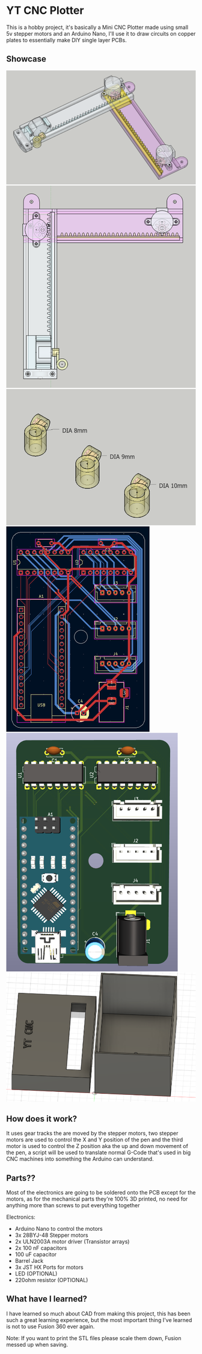 # YT CNC Plotter
This is a hobby project, it's basically a Mini CNC Plotter made using small 5v stepper motors and an Arduino Nano, I'll use it to draw circuits on copper plates to essentially make DIY single layer PCBs.

## Showcase
![img1](imgs/image.png)
![img2](imgs/image-1.png)
![img3](imgs/image-2.png)
![img4](imgs/PCB-2D2.png)
![img5](imgs/PCB-3D3.png)
![img6](imgs/newcase.png)

## How does it work?
It uses gear tracks the are moved by the stepper motors, two stepper motors are used to control the X and Y position of the pen and the third motor is used to control the Z position aka the up and down movement of the pen, a script will be used to translate normal G-Code that's used in big CNC machines into something the Arduino can understand.

## Parts??
Most of the electronics are going to be soldered onto the PCB except for the motors, as for the mechanical parts they're 100% 3D printed, no need for anything more than screws to put everything together

Electronics:
- Arduino Nano to control the motors
- 3x 28BYJ-48 Stepper motors
- 2x ULN2003A motor driver (Transistor arrays)
- 2x 100 nF capacitors
- 100 uF capacitor
- Barrel Jack
- 3x JST HX Ports for motors
- LED (OPTIONAL)
- 220ohm resistor (OPTIONAL)

## What have I learned?
I have learned so much about CAD from making this project, this has been such a great learning experience, but the most important thing I've learned is not to use Fusion 360 ever again.

Note: If you want to print the STL files please scale them down, Fusion messed up when saving.